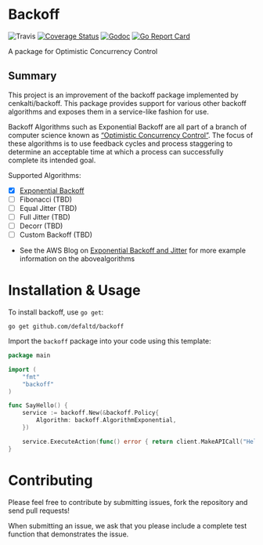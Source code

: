 # Backoff
![Travis](https://travis-ci.org/defaltd/backoff.svg?branch=master) [![Coverage Status](https://coveralls.io/repos/github/defaltd/backoff/badge.svg?branch=master)](https://coveralls.io/github/defaltd/backoff?branch=master) [![Godoc](https://img.shields.io/badge/godoc-reference-5272B4.svg?style=flat)](https://godoc.org/github.com/defaltd/backoff) [![Go Report Card](https://goreportcard.com/badge/github.com/defaltd/backoff)](https://goreportcard.com/report/github.com/defaltd/backoff)

A package for Optimistic Concurrency Control

## Summary

This project is an improvement of the backoff package implemented by cenkalti/backoff. This package provides support for various other backoff algorithms and exposes them in a service-like fashion for use.

Backoff Algorithms such as Exponential Backoff are all part of a branch of computer science known as [“Optimistic Concurrency Control”](https://en.wikipedia.org/wiki/Optimistic_concurrency_control). The focus of these algorithms is to use feedback cycles and process staggering to determine an acceptable time at which a process can successfully complete its intended goal.

Supported Algorithms:

- [x] [Exponential Backoff](https://en.wikipedia.org/wiki/Exponential_backoff)
- [ ] Fibonacci (TBD)
- [ ] Equal Jitter (TBD)
- [ ] Full Jitter (TBD)
- [ ] Decorr (TBD)
- [ ] Custom Backoff (TBD)

* See the AWS Blog on [Exponential Backoff and Jitter](https://aws.amazon.com/blogs/architecture/exponential-backoff-and-jitter/) for more example information on the abovealgorithms

# Installation & Usage

To install backoff, use `go get`:

```
go get github.com/defaltd/backoff
```

Import the `backoff` package into your code using this template:

```go
package main

import (
    "fmt"
    "backoff"
)

func SayHello() {
    service := backoff.New(&backoff.Policy{
        Algorithm: backoff.AlgorithmExponential,
    })

    service.ExecuteAction(func() error { return client.MakeAPICall("Hello World"); })
}
```

# Contributing

Please feel free to contribute by submitting issues, fork the repository and send pull requests!

When submitting an issue, we ask that you please include a complete test function that demonstrates the issue.

